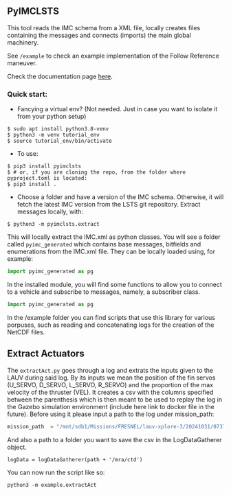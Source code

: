 ## PyIMCLSTS

This tool reads the IMC schema from a XML file, locally creates files containing the messages and connects (imports) the main global machinery.

See `/example` to check an example implementation of the Follow Reference maneuver.

Check the documentation page [here](https://choiwd.github.io/pyimclsts/).

### Quick start:
- Fancying a virtual env? (Not needed. Just in case you want to isolate it from your python setup)
```shell
$ sudo apt install python3.8-venv
$ python3 -m venv tutorial_env
$ source tutorial_env/bin/activate
```
- To use:
```shell
$ pip3 install pyimclsts
$ # or, if you are cloning the repo, from the folder where pyproject.toml is located:
$ pip3 install .
```
- Choose a folder and have a version of the IMC schema. Otherwise, it will fetch the latest IMC version from the LSTS git repository. Extract messages locally, with:
```shell
$ python3 -m pyimclsts.extract
```
This will locally extract the IMC.xml as python classes. You will see a folder called `pyimc_generated` which contains base messages, bitfields and enumerations from the IMC.xml file. They can be locally loaded using, for example:
```python
import pyimc_generated as pg
```
In the installed module, you will find some functions to allow you to connect to a vehicle and subscribe to messages, namely, a subscriber class.
```python
import pyimc_generated as pg
```

In the /example folder you can find scripts that use this library for various porpuses, such as reading and concatenating logs for the creation of the NetCDF files.  

## Extract Actuators 

The ``extractAct.py`` goes through a log and extrats the inputs given to the LAUV during said log. By its inputs we mean the position of the fin servos (U_SERVO, D_SERVO, L_SERVO, R_SERVO) and the proportion of the max velocity of the thruster (VEL). 
It creates a csv with the columns specified between the parenthesis which is then meant to be used to replay the log in the Gazebo simulation environment (include here link to docker file in the future). 
Before using it please input a path to the log under mission_path:

``` python 
mission_path  = "/mnt/sdb1/Missions/FRESNEL/lauv-xplore-3/20241031/073724_soi_plan"
```
And also a path to a folder you want to save the csv in the LogDataGatherer object.

```
logData = logDataGatherer(path + '/mra/ctd')
```
You can now run the script like so:

```
python3 -m example.extractAct
```














